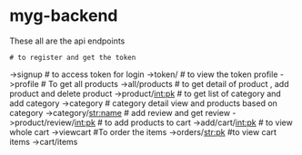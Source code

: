 # myg-backend
These all are the api endpoints

    # to register and get the token
   ->signup
    # to access token for login
    ->token/
    # to view the token profile
    ->profile
    # To get all products
    ->all/products
    # to get detail of product , add product and delete product
    ->product/<int:pk>
    # to get list of category and add category
    ->category
    # category detail view and products based on category
    ->category/<str:name>
    # add review and get review
    ->product/review/<int:pk> 
    # to add products to cart
    ->add/cart/<int:pk>
    # to view whole cart
    ->viewcart
    #To order the items
    ->orders/<str:pk>
    #to view cart items
    ->cart/items
